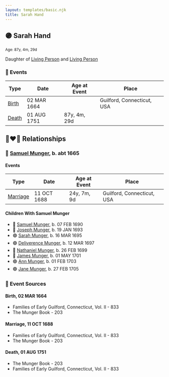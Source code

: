 ```yaml
---
layout: templates/basic.njk
title: Sarah Hand
---
```

## 🟣 Sarah Hand
<small>Age: 87y, 4m, 29d</small>

Daughter of [Living Person](/people/9/92413984) and [Living Person](/people/2/25627400)

### 📆 Events

Type | Date | Age at Event | Place
------ | ------ | ------ | ------
[Birth](#event-event-3) | 02 MAR 1664 |  | Guilford, Connecticut, USA
[Death](#event-event-4) | 01 AUG 1751 | 87y, 4m, 29d |

## 👩‍❤️‍👨 Relationships

### 🔵 [Samuel Munger](/people/5/57362828), b. abt 1665

#### Events

Type | Date | Age at Event | Place
------ | ------ | ------ | ------
[Marriage](#event-family-0-event-0) | 11 OCT 1688 | 24y, 7m, 9d | Guilford, Connecticut, USA
#### Children With Samuel Munger
* 🔵 [Samuel Munger](/people/6/64239804), b. 07 FEB 1690
* 🔵 [Joseph Munger](/people/8/82274524), b. 19 JAN 1693
* 🟣 [Sarah Munger](/people/2/24642538), b. 16 MAR 1695
* 🟣 [Deliverence Munger](/people/1/16376581), b. 12 MAR 1697
* 🔵 [Nathaniel Munger](/people/9/90245281), b. 26 FEB 1699
* 🔵 [James Munger](/people/7/73707528), b. 01 MAY 1701
* 🟣 [Ann Munger](/people/6/68439647), b. 01 FEB 1703
* 🟣 [Jane Munger](/people/1/1929334), b. 27 FEB 1705
### 📰 Event Sources

#### <a id="event-event-3"></a> Birth, 02 MAR 1664
* Families of Early Guilford, Connecticut, Vol. II  - 833
* The Munger Book  - 203

#### <a id="event-family-0-event-0"></a> Marriage, 11 OCT 1688
* Families of Early Guilford, Connecticut, Vol. II  - 833
* The Munger Book  - 203
#### <a id="event-event-4"></a> Death, 01 AUG 1751
* The Munger Book  - 203
* Families of Early Guilford, Connecticut, Vol. II  - 833
